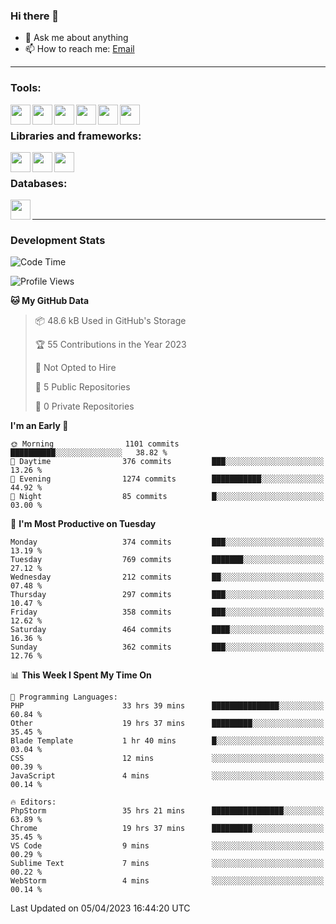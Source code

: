 ### Hi there 👋

- 💬 Ask me about anything
- 📫 How to reach me: [Email]

---

### Tools:
<img align='left' height="32" width="32" src="https://cdn.jsdelivr.net/npm/simple-icons@4.8.0/icons/phpstorm.svg" />
<img align='left' height="32" width="32" src="https://cdn.jsdelivr.net/npm/simple-icons@4.8.0/icons/webstorm.svg" />
<img align='left' height="32" width="32" src="https://cdn.jsdelivr.net/npm/simple-icons@4.8.0/icons/visualstudiocode.svg" />
<img align='left' height="32" width="32" src="https://cdn.jsdelivr.net/npm/simple-icons@4.8.0/icons/sublimetext.svg" />
<img align='left' height="32" width="32" src="https://cdn.jsdelivr.net/npm/simple-icons@4.8.0/icons/laragon.svg" />
<img align='left' height="32" width="32" src="https://cdn.jsdelivr.net/npm/simple-icons@4.8.0/icons/docker.svg" />
<br>

### Libraries and frameworks:
<img align='left' height="32" width="32" src="https://cdn.jsdelivr.net/npm/simple-icons@4.8.0/icons/laravel.svg" />
<img align='left' height="32" width="32" src="https://cdn.jsdelivr.net/npm/simple-icons@4.8.0/icons/vue-dot-js.svg" />
<img align='left' height="32" width="32" src="https://cdn.jsdelivr.net/npm/simple-icons@4.8.0/icons/jquery.svg" />
<br>

### Databases:
<img align='left' height="32" width="32" src="https://cdn.jsdelivr.net/npm/simple-icons@4.8.0/icons/mysql.svg" />
<br>

---
### Development Stats
<!--START_SECTION:waka-->
![Code Time](http://img.shields.io/badge/Code%20Time-1%2C274%20hrs%205%20mins-blue)

![Profile Views](http://img.shields.io/badge/Profile%20Views-0-blue)

**🐱 My GitHub Data** 

> 📦 48.6 kB Used in GitHub's Storage 
 > 
> 🏆 55 Contributions in the Year 2023
 > 
> 🚫 Not Opted to Hire
 > 
> 📜 5 Public Repositories 
 > 
> 🔑 0 Private Repositories 
 > 
**I'm an Early 🐤** 

```text
🌞 Morning                1101 commits        ██████████░░░░░░░░░░░░░░░   38.82 % 
🌆 Daytime                376 commits         ███░░░░░░░░░░░░░░░░░░░░░░   13.26 % 
🌃 Evening                1274 commits        ███████████░░░░░░░░░░░░░░   44.92 % 
🌙 Night                  85 commits          █░░░░░░░░░░░░░░░░░░░░░░░░   03.00 % 
```
📅 **I'm Most Productive on Tuesday** 

```text
Monday                   374 commits         ███░░░░░░░░░░░░░░░░░░░░░░   13.19 % 
Tuesday                  769 commits         ███████░░░░░░░░░░░░░░░░░░   27.12 % 
Wednesday                212 commits         ██░░░░░░░░░░░░░░░░░░░░░░░   07.48 % 
Thursday                 297 commits         ███░░░░░░░░░░░░░░░░░░░░░░   10.47 % 
Friday                   358 commits         ███░░░░░░░░░░░░░░░░░░░░░░   12.62 % 
Saturday                 464 commits         ████░░░░░░░░░░░░░░░░░░░░░   16.36 % 
Sunday                   362 commits         ███░░░░░░░░░░░░░░░░░░░░░░   12.76 % 
```


📊 **This Week I Spent My Time On** 

```text
💬 Programming Languages: 
PHP                      33 hrs 39 mins      ███████████████░░░░░░░░░░   60.84 % 
Other                    19 hrs 37 mins      █████████░░░░░░░░░░░░░░░░   35.45 % 
Blade Template           1 hr 40 mins        █░░░░░░░░░░░░░░░░░░░░░░░░   03.04 % 
CSS                      12 mins             ░░░░░░░░░░░░░░░░░░░░░░░░░   00.39 % 
JavaScript               4 mins              ░░░░░░░░░░░░░░░░░░░░░░░░░   00.14 % 

🔥 Editors: 
PhpStorm                 35 hrs 21 mins      ████████████████░░░░░░░░░   63.89 % 
Chrome                   19 hrs 37 mins      █████████░░░░░░░░░░░░░░░░   35.45 % 
VS Code                  9 mins              ░░░░░░░░░░░░░░░░░░░░░░░░░   00.29 % 
Sublime Text             7 mins              ░░░░░░░░░░░░░░░░░░░░░░░░░   00.22 % 
WebStorm                 4 mins              ░░░░░░░░░░░░░░░░░░░░░░░░░   00.14 % 
```


 Last Updated on 05/04/2023 16:44:20 UTC
<!--END_SECTION:waka-->

[huyviet]: https://huyviet.vn/
[EMAIl]: https://mail.google.com/mail/u/0/?fs=1&tf=cm&source=mailto&to=huynguyenviet0110@gmail.com
